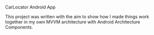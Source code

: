 CarLocator Android App

This project was written with the aim to show how I made things work together in my own MVVM architecture with Android Architecture Components.
